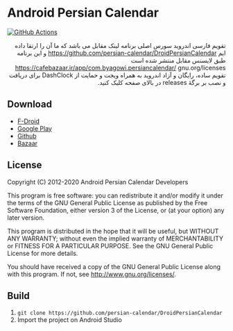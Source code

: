 # Android Persian Calendar

[![GitHub Actions](https://action-badges.now.sh/persian-calendar/DroidPersianCalendar?workflow=android)](https://github.com/persian-calendar/DroidPersianCalendar/actions)

<div dir=rtl>

تقویم فارسی اندروید
سورس اصلی برنامه لینک مقابل می باشد که ما آن را ارتقا داده ایم https://github.com/persian-calendar/DroidPersianCalendar و این برنامه طبق لایسنس مقابل منتشر شده است https://cafebazaar.ir/app/com.byagowi.persiancalendar/ gnu.org/licenses تقویم ساده، رایگان و آزاد اندروید به همراه ویجت و حمایت از DashClock
برای دریافت و نصب بر برگهٔ releases در بالای صفحه کلیک کنید.
</div>

## Download

- [F-Droid](https://f-droid.org/app/com.byagowi.persiancalendar)
- [Google Play](https://play.google.com/store/apps/details?id=com.byagowi.persiancalendar)
- [Github](https://github.com/persian-calendar/DroidPersianCalendar/releases/)
- [Bazaar](http://cafebazaar.ir/app/com.byagowi.persiancalendar)

## License

Copyright (C) 2012-2020  Android Persian Calendar Developers

This program is free software: you can redistribute it and/or modify 
it under the terms of the GNU General Public License as published by 
the Free Software Foundation, either version 3 of the License, or 
(at your option) any later version.

This program is distributed in the hope that it will be useful, 
but WITHOUT ANY WARRANTY; without even the implied warranty of 
MERCHANTABILITY or FITNESS FOR A PARTICULAR PURPOSE.  See the 
GNU General Public License for more details.

You should have received a copy of the GNU General Public License 
along with this program.  If not, see http://www.gnu.org/licenses/.

## Build

1. `git clone https://github.com/persian-calendar/DroidPersianCalendar`
1. Import the project on Android Studio


